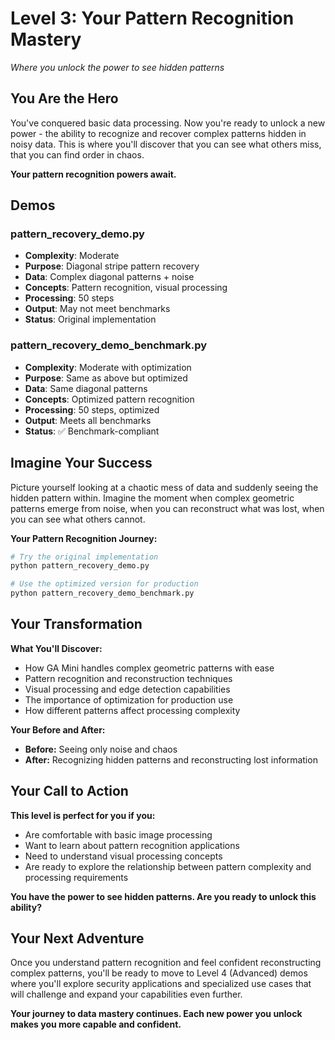 # Level 3: Your Pattern Recognition Mastery

*Where you unlock the power to see hidden patterns*

## You Are the Hero

You've conquered basic data processing. Now you're ready to unlock a new power - the ability to recognize and recover complex patterns hidden in noisy data. This is where you'll discover that you can see what others miss, that you can find order in chaos.

**Your pattern recognition powers await.**

## Demos

### pattern_recovery_demo.py
- **Complexity**: Moderate
- **Purpose**: Diagonal stripe pattern recovery
- **Data**: Complex diagonal patterns + noise
- **Concepts**: Pattern recognition, visual processing
- **Processing**: 50 steps
- **Output**: May not meet benchmarks
- **Status**: Original implementation

### pattern_recovery_demo_benchmark.py
- **Complexity**: Moderate with optimization
- **Purpose**: Same as above but optimized
- **Data**: Same diagonal patterns
- **Concepts**: Optimized pattern recognition
- **Processing**: 50 steps, optimized
- **Output**: Meets all benchmarks
- **Status**: ✅ Benchmark-compliant

## Imagine Your Success

Picture yourself looking at a chaotic mess of data and suddenly seeing the hidden pattern within. Imagine the moment when complex geometric patterns emerge from noise, when you can reconstruct what was lost, when you can see what others cannot.

**Your Pattern Recognition Journey:**

```bash
# Try the original implementation
python pattern_recovery_demo.py

# Use the optimized version for production
python pattern_recovery_demo_benchmark.py
```

## Your Transformation

**What You'll Discover:**
- How GA Mini handles complex geometric patterns with ease
- Pattern recognition and reconstruction techniques
- Visual processing and edge detection capabilities
- The importance of optimization for production use
- How different patterns affect processing complexity

**Your Before and After:**
- **Before:** Seeing only noise and chaos
- **After:** Recognizing hidden patterns and reconstructing lost information

## Your Call to Action

**This level is perfect for you if you:**
- Are comfortable with basic image processing
- Want to learn about pattern recognition applications
- Need to understand visual processing concepts
- Are ready to explore the relationship between pattern complexity and processing requirements

**You have the power to see hidden patterns. Are you ready to unlock this ability?**

## Your Next Adventure

Once you understand pattern recognition and feel confident reconstructing complex patterns, you'll be ready to move to Level 4 (Advanced) demos where you'll explore security applications and specialized use cases that will challenge and expand your capabilities even further.

**Your journey to data mastery continues. Each new power you unlock makes you more capable and confident.**
